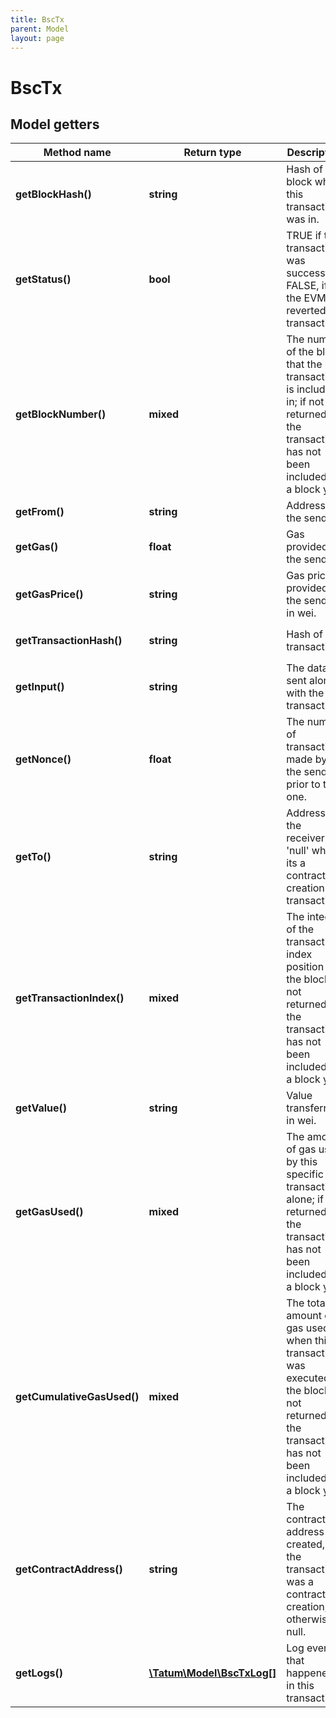 ```yaml
---
title: BscTx
parent: Model
layout: page
---
```


# BscTx

## Model getters

Method name | Return type | Description | Notes
------------ | ------------- | ------------- | -------------
**getBlockHash()** | **string** | Hash of the block where this transaction was in. | ex.: `0xcf2c40f475e78c7c19778e1ae999a0e371c9319b38182ea15dc94536f13f9137` [optional]
**getStatus()** | **bool** | TRUE if the transaction was successful, FALSE, if the EVM reverted the transaction. | ex.: `true` [optional]
**getBlockNumber()** | **mixed** | The number of the block that the transaction is included in; if not returned, the transaction has not been included in a block yet. | ex.: `6470854` [optional]
**getFrom()** | **string** | Address of the sender. | ex.: `0x81b7E08F65Bdf5648606c89998A9CC8164397647` [optional]
**getGas()** | **float** | Gas provided by the sender. | ex.: `21000` [optional]
**getGasPrice()** | **string** | Gas price provided by the sender in wei. | ex.: `1000000000` [optional]
**getTransactionHash()** | **string** | Hash of the transaction. | ex.: `0xe6e7340394958674cdf8606936d292f565e4ecc476aaa8b258ec8a141f7c75d7` [optional]
**getInput()** | **string** | The data sent along with the transaction. | ex.: `0x` [optional]
**getNonce()** | **float** | The number of transactions made by the sender prior to this one. | ex.: `26836405` [optional]
**getTo()** | **string** | Address of the receiver. 'null' when its a contract creation transaction. | ex.: `0xbC546fa1716Ed886967cf73f40e8F2F5e623a92d` [optional]
**getTransactionIndex()** | **mixed** | The integer of the transactions index position in the block; if not returned, the transaction has not been included in a block yet. | ex.: `3` [optional]
**getValue()** | **string** | Value transferred in wei. | ex.: `1000000000000000000` [optional]
**getGasUsed()** | **mixed** | The amount of gas used by this specific transaction alone; if not returned, the transaction has not been included in a block yet. | ex.: `21000` [optional]
**getCumulativeGasUsed()** | **mixed** | The total amount of gas used when this transaction was executed in the block; if not returned, the transaction has not been included in a block yet. | ex.: `314159` [optional]
**getContractAddress()** | **string** | The contract address created, if the transaction was a contract creation, otherwise null. | ex.: `0x81b7E08F65Bdf5648606c89998A9CC8164397647` [optional]
**getLogs()** | [**\Tatum\Model\BscTxLog[]**](../BscTxLog) | Log events, that happened in this transaction. | ex.: `null` [optional]


